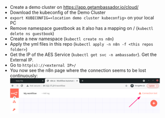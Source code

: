 - Create a demo cluster on https://app.getambassador.io/cloud/
- Download the kubeconfig of the Demo Cluster
- `export KUBECONFIG=<location demo cluster kubeconfig>` on your local PC
- Remove namespace guestbook as it also has a mapping on / (`kubectl delete ns guestbook`)
- Create a new namespace (`kubectl create ns n8n`)
- Apply the yml files in this repo (`kubectl apply -n n8n -f <this repos folder>`)
- Get the IP of the AES Service (`kubectl get svc -n ambassador`). Get the External IP.
- Go to `http(s)://<external IP>/`
- You now see the n8n page where the connection seems to be lost continuously:
![Connection Lost](https://github.com/fcrbe/n8n-on-ambassador/blob/master/2021-09-18_10-01.png)
